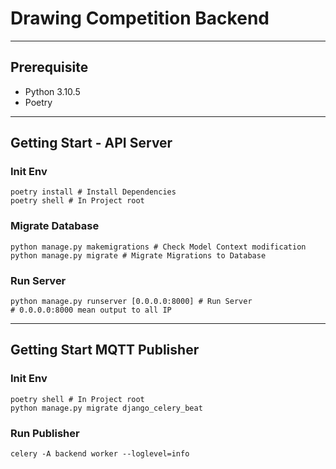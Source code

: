 # Drawing Competition Backend

---

## Prerequisite

- Python 3.10.5
- Poetry

---

## Getting Start - API Server

### Init Env

```shell
poetry install # Install Dependencies
poetry shell # In Project root
```

### Migrate Database

```shell
python manage.py makemigrations # Check Model Context modification
python manage.py migrate # Migrate Migrations to Database
```

### Run Server

```shell
python manage.py runserver [0.0.0.0:8000] # Run Server
# 0.0.0.0:8000 mean output to all IP
```

---

## Getting Start MQTT Publisher

### Init Env

```shell
poetry shell # In Project root
python manage.py migrate django_celery_beat
```

### Run Publisher

```shell
celery -A backend worker --loglevel=info
```